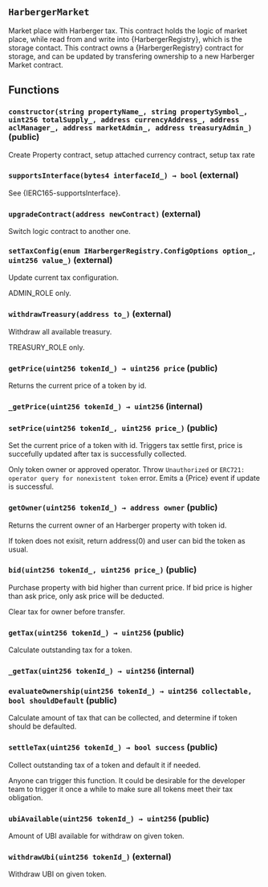 ## `HarbergerMarket`

Market place with Harberger tax. This contract holds the logic of market place, while read from and write into {HarbergerRegistry}, which is the storage contact.
This contract owns a {HarbergerRegistry} contract for storage, and can be updated by transfering ownership to a new Harberger Market contract.

## Functions

### `constructor(string propertyName_, string propertySymbol_, uint256 totalSupply_, address currencyAddress_, address aclManager_, address marketAdmin_, address treasuryAdmin_)` (public)

Create Property contract, setup attached currency contract, setup tax rate

### `supportsInterface(bytes4 interfaceId_) → bool` (external)

See {IERC165-supportsInterface}.

### `upgradeContract(address newContract)` (external)

Switch logic contract to another one.

### `setTaxConfig(enum IHarbergerRegistry.ConfigOptions option_, uint256 value_)` (external)

Update current tax configuration.

ADMIN_ROLE only.

### `withdrawTreasury(address to_)` (external)

Withdraw all available treasury.

TREASURY_ROLE only.

### `getPrice(uint256 tokenId_) → uint256 price` (public)

Returns the current price of a token by id.

### `_getPrice(uint256 tokenId_) → uint256` (internal)

### `setPrice(uint256 tokenId_, uint256 price_)` (public)

Set the current price of a token with id. Triggers tax settle first, price is succefully updated after tax is successfully collected.

Only token owner or approved operator. Throw `Unauthorized` or `ERC721: operator query for nonexistent token` error. Emits a {Price} event if update is successful.

### `getOwner(uint256 tokenId_) → address owner` (public)

Returns the current owner of an Harberger property with token id.

If token does not exisit, return address(0) and user can bid the token as usual.

### `bid(uint256 tokenId_, uint256 price_)` (public)

Purchase property with bid higher than current price. If bid price is higher than ask price, only ask price will be deducted.

Clear tax for owner before transfer.

### `getTax(uint256 tokenId_) → uint256` (public)

Calculate outstanding tax for a token.

### `_getTax(uint256 tokenId_) → uint256` (internal)

### `evaluateOwnership(uint256 tokenId_) → uint256 collectable, bool shouldDefault` (public)

Calculate amount of tax that can be collected, and determine if token should be defaulted.

### `settleTax(uint256 tokenId_) → bool success` (public)

Collect outstanding tax of a token and default it if needed.

Anyone can trigger this function. It could be desirable for the developer team to trigger it once a while to make sure all tokens meet their tax obligation.

### `ubiAvailable(uint256 tokenId_) → uint256` (public)

Amount of UBI available for withdraw on given token.

### `withdrawUbi(uint256 tokenId_)` (external)

Withdraw UBI on given token.
